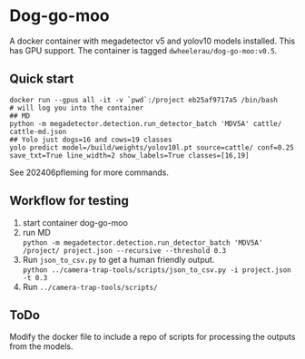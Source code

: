 # Dog-go-moo
A docker container with megadetector v5 and yolov10 models installed. This has GPU support. 
The container is tagged `dwheelerau/dog-go-moo:v0.5`.  

## Quick start
```
docker run --gpus all -it -v `pwd`:/project eb25af9717a5 /bin/bash
# will log you into the container
## MD
python -m megadetector.detection.run_detector_batch 'MDV5A' cattle/ cattle-md.json
## Yolo just dogs=16 and cows=19 classes
yolo predict model=/build/weights/yolov10l.pt source=cattle/ conf=0.25 save_txt=True line_width=2 show_labels=True classes=[16,19]
```
See 202406pfleming for more commands.  

## Workflow for testing
1. start container dog-go-moo
2. run MD  
`python -m megadetector.detection.run_detector_batch 'MDV5A' /project/ project.json --recursive --threshold 0.3`  
3. Run `json_to_csv.py` to get a human friendly output.  
`python ../camera-trap-tools/scripts/json_to_csv.py -i project.json -t 0.3`   
4. Run `../camera-trap-tools/scripts/`


## ToDo  
Modify the docker file to include a repo of scripts for processing the outputs from the models.  
